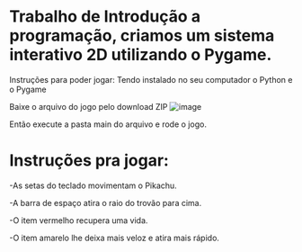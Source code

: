 # Trabalho de Introdução a programação, criamos um sistema interativo 2D utilizando o Pygame.
 Instruções para poder jogar: 
 Tendo instalado no seu computador o Python e o Pygame
 
 Baixe o arquivo do jogo pelo download ZIP
 ![image](https://user-images.githubusercontent.com/86279678/130884761-e79a6fde-aa38-477f-b797-bdc3abebda85.png)
 
 Então execute a pasta main do arquivo e rode o jogo. 
 # Instruções pra jogar: 
 -As setas do teclado movimentam o Pikachu. 
 
 -A barra de espaço atira o raio do trovão para cima. 
 
 -O item vermelho recupera uma vida. 
 
 -O item amarelo lhe deixa mais veloz e atira mais rápido.
 

